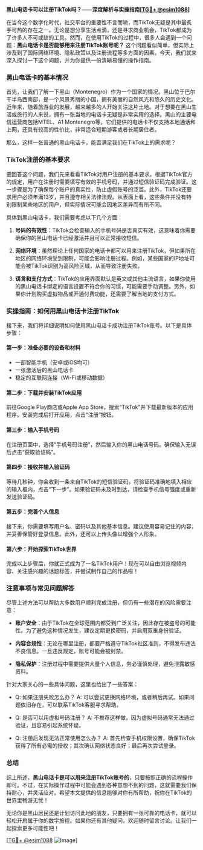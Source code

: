 **黑山电话卡可以注册TikTok吗？——深度解析与实操指南[[TG💪+ @esim1088](https://t.me/s/esim1088)]**

在当今这个数字化时代，社交平台的重要性不言而喻，而TikTok无疑是其中最炙手可热的存在之一。无论是想分享生活点滴，还是寻求商业机会，TikTok都成为了许多人不可或缺的工具。然而，在使用TikTok的过程中，很多人会遇到一个问题：**黑山电话卡是否能够用来注册TikTok账号呢？** 这个问题看似简单，但实际上涉及到了国际网络环境、隐私政策以及注册流程等多方面的因素。今天，我们就来深入探讨一下这个问题，并为你提供一份清晰易懂的操作指南。

### 黑山电话卡的基本情况

首先，让我们了解一下黑山（Montenegro）作为一个国家的情况。黑山位于巴尔干半岛西南部，是一个风景秀丽的小国，拥有美丽的自然风光和悠久的历史文化。近年来，随着旅游业的发展，越来越多的人开始关注这片土地。对于想要在黑山生活或旅行的人来说，拥有一张当地的电话卡无疑是非常实用的选择。黑山的主要电信运营商包括MTEL、A1 Montenegro等，它们提供的电话卡不仅支持本地通话和上网，还具有较高的性价比，非常适合短期游客或者长期居住者。

那么，这样一张普通的黑山电话卡，能否满足我们在TikTok上的需求呢？

### TikTok注册的基本要求

要回答这个问题，我们先来看看TikTok对用户注册的基本要求。根据TikTok官方的规定，用户在注册时需要填写有效的手机号码，并通过短信验证码完成验证。这一步骤是为了确保每个账户的真实性，防止虚假账号的泛滥。此外，TikTok还要求用户必须年满13岁，并且遵守相关法律法规。从表面上看，这些条件并没有特别限制某些地区的用户，但实际情况可能会因地区差异而有所不同。

具体到黑山电话卡，我们需要考虑以下几个方面：

1. **号码的有效性**：TikTok会检查输入的手机号码是否真实有效，这意味着你需要确保你的黑山电话卡已经激活并且可以正常接收短信。
   
2. **网络环境**：虽然理论上任何国家的电话卡都可以用来注册TikTok，但如果所在地区的网络环境受到限制，可能会影响注册过程。例如，某些国家的IP地址可能会被TikTok识别为高风险区域，从而导致注册失败。

3. **语言和支付方式**：TikTok的应用界面默认是英文或其他主流语言，如果你使用的黑山电话卡绑定的语言设置不符合你的习惯，可能需要手动调整。另外，如果你计划购买虚拟物品或开通付费功能，还需要了解当地的支付方式。

### 实操指南：如何用黑山电话卡注册TikTok

接下来，我们将详细说明如何使用黑山电话卡成功注册TikTok账号。以下是具体步骤：

#### 第一步：准备必要的设备和材料
- 一部智能手机（安卓或iOS均可）
- 一张激活后的黑山电话卡
- 稳定的互联网连接（Wi-Fi或移动数据）

#### 第二步：下载并安装TikTok应用
前往Google Play商店或Apple App Store，搜索“TikTok”并下载最新版本的应用程序。安装完成后打开应用，点击“注册”按钮。

#### 第三步：输入手机号码
在注册页面中，选择“手机号码注册”，然后输入你的黑山电话号码。确保输入无误后点击“获取验证码”。

#### 第四步：接收并输入验证码
等待几秒钟，你会收到一条来自TikTok的短信验证码。将验证码准确地填入相应的输入框内，点击“下一步”。如果验证码未及时到达，请检查手机信号强度或重新发送验证码。

#### 第五步：完善个人信息
接下来，你需要填写用户名、密码以及其他基本信息。建议使用容易记住的内容，并妥善保管好登录信息。此外，还可以上传头像以增强个人形象。

#### 第六步：开始探索TikTok世界
完成以上步骤后，你就正式成为了一名TikTok用户！现在可以自由浏览视频内容、关注感兴趣的话题标签，并尝试制作自己的作品啦！

### 注意事项与常见问题解答

尽管上述方法可以帮助大多数用户顺利完成注册，但仍有一些潜在的风险需要注意：

- **账户安全**：由于TikTok在全球范围内都受到广泛关注，因此存在被盗号的可能性。为了避免这种情况发生，建议定期更换密码，并启用双重身份验证。
  
- **内容合规性**：无论在哪里注册，都要严格遵守TikTok社区准则，不得发布违法不良信息。一旦违反规定，账号可能会被封禁。

- **隐私保护**：注册过程中需要提供大量个人信息，务必谨慎处理，避免泄露敏感资料。

针对大家关心的一些具体问题，这里也给出了一些答案：
- Q: 如果注册失败怎么办？
  A: 可以尝试更换网络环境，或者稍后再试。如果问题依旧存在，可以联系TikTok客服寻求帮助。

- Q: 是否可以用虚拟号码注册？
  A: 不推荐这样做，因为虚拟号码通常无法通过验证，且容易引起系统怀疑。

- Q: 注册后发现无法正常使用怎么办？
  A: 首先检查手机权限设置，确保TikTok获得了所有必需的授权；其次确认网络状态良好；最后再次尝试登录。

### 总结

综上所述，**黑山电话卡是可以用来注册TikTok账号的**，只要按照正确的流程操作即可。不过，在实际操作过程中可能会遇到各种意想不到的问题，这就需要我们保持耐心，并灵活应对。希望本文提供的信息能够对你有所帮助，祝你在TikTok的世界里畅游无忧！

无论你是黑山居民还是计划访问此地的朋友，只要拥有一张可靠的电话卡，就可以轻松开启属于你的数字旅程。如果你还有其他疑问，欢迎随时留言讨论。让我们一起探索更多可能性吧！

[[TG💪+ @esim1088](https://t.me/s/esim1088) ![Image](https://i.postimg.cc/4NQfJmqS/Snipaste-2025-05-13-00-14-12.png)]